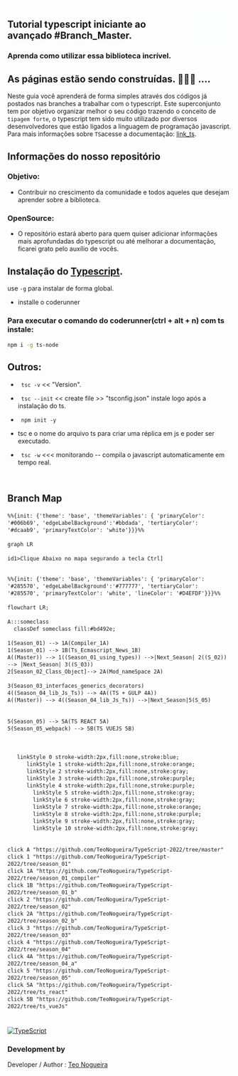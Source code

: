 



<img  src="https://github.com/TeoNogueira/TypeScript-2022/blob/master/assets/gifs/ts_master.gif"  title="Using types - Typescript 2022"  align="right"  width="95"  height="95">

  
 
## Tutorial typescript iniciante ao avançado #Branch_Master. 
### Aprenda como utilizar essa biblioteca incrível.

## As páginas estão sendo construídas. 👷‍♂🧾 ....





  Neste guia você aprenderá de forma simples através dos códigos já postados nas branches a trabalhar com o typescript.  Este superconjunto tem por objetivo organizar melhor o seu código trazendo o conceito de `tipagem forte`, o typescript tem sido muito utilizado por diversos desenvolvedores que estão ligados a linguagem de programação javascript.
Para mais informações sobre `TS`acesse a documentação: [link_ts].
  

  
## Informações do nosso repositório

### Objetivo:
* Contribuir no crescimento da comunidade e todos aqueles que desejam aprender sobre a biblioteca.

### OpenSource:
* O repositório estará aberto para quem quiser adicionar informações mais aprofundadas do typescript ou até melhorar a documentação, ficarei grato pelo auxílio de vocês.

## Instalação do [Typescript].

use `-g` para instalar de forma global.

* installe o coderunner

### Para executar o comando do coderunner(ctrl + alt + n) com ts instale:
 ```sh 
 npm i -g ts-node 
```


## Outros:

* ``` tsc -v``` << "Version".

* ``` tsc --init``` << create file >> "tsconfig.json" instale logo após a instalação do ts.

* ``` npm init -y```

* tsc e o nome do arquivo ts para criar uma réplica em js e poder ser executado.

* ``` tsc -w``` <<< monitorando -- compila o javascript automaticamente em tempo real.
<br/>


## Branch Map


[RepoLink]: https://github.com/TeoNogueira/TypeScript-2022

[Teonogueira]: http://teonogueira.42web.io/

[Github]: https://github.com/TeoNogueira

[Teo Nogueira]: https://github.com/TeoNogueira

[link_ts]:https://www.typescriptlang.org/docs/

[Typescript]:https://www.npmjs.com/package/typescript

```mermaid
%%{init: {'theme': 'base', 'themeVariables': { 'primaryColor': '#006b69', 'edgeLabelBackground':'#bbdada', 'tertiaryColor': '#dcaab9', 'primaryTextColor': 'white'}}}%%

graph LR

id1>Clique Abaixo no mapa segurando a tecla Ctrl]

```

  ```mermaid

%%{init: {'theme': 'base', 'themeVariables': { 'primaryColor': '#285570', 'edgeLabelBackground':'#777777', 'tertiaryColor': '#285570', 'primaryTextColor': 'white', 'lineColor': '#D4EFDF'}}}%%

flowchart LR;

 A:::someclass
    classDef someclass fill:#bd492e;
    
1(Season_01) --> 1A(Compiler_1A) 
1(Season_01) --> 1B(Ts_Ecmascript_News_1B) 
A((Master)) --> 1((Season_01_using_types)) -->|Next_Season| 2((S_02)) --> |Next_Season| 3((S_03))
2[Season_02_Class_Object]--> 2A(Mod_nameSpace 2A)

3(Season_03_interfaces_generics_decorators) 
4((Season_04_lib_Js_Ts)) --> 4A((TS + GULP 4A))
A((Master)) --> 4((Season_04_lib_Js_Ts)) -->|Next_Season|5(S_05)


5(Season_05) --> 5A(TS REACT 5A) 
5(Season_05_webpack) --> 5B(TS VUEJS 5B)



     linkStyle 0 stroke-width:2px,fill:none,stroke:blue;
        linkStyle 1 stroke-width:2px,fill:none,stroke:orange;
        linkStyle 2 stroke-width:2px,fill:none,stroke:gray;
        linkStyle 3 stroke-width:2px,fill:none,stroke:purple;
        linkStyle 4 stroke-width:2px,fill:none,stroke:purple;
          linkStyle 5 stroke-width:2px,fill:none,stroke:gray;
          linkStyle 6 stroke-width:2px,fill:none,stroke:gray;
          linkStyle 7 stroke-width:2px,fill:none,stroke:orange;
          linkStyle 8 stroke-width:2px,fill:none,stroke:purple;
          linkStyle 9 stroke-width:2px,fill:none,stroke:gray;
          linkStyle 10 stroke-width:2px,fill:none,stroke:gray;


click A "https://github.com/TeoNogueira/TypeScript-2022/tree/master"
click 1 "https://github.com/TeoNogueira/TypeScript-2022/tree/season_01"
click 1A "https://github.com/TeoNogueira/TypeScript-2022/tree/season_01_compiler"
click 1B "https://github.com/TeoNogueira/TypeScript-2022/tree/season_01_b"
click 2 "https://github.com/TeoNogueira/TypeScript-2022/tree/season_02"
click 2A "https://github.com/TeoNogueira/TypeScript-2022/tree/season_02_b"
click 3 "https://github.com/TeoNogueira/TypeScript-2022/tree/season_03"
click 4 "https://github.com/TeoNogueira/TypeScript-2022/tree/season_04"
click 4A "https://github.com/TeoNogueira/TypeScript-2022/tree/season_04_a"
click 5 "https://github.com/TeoNogueira/TypeScript-2022/tree/season_05"
click 5A "https://github.com/TeoNogueira/TypeScript-2022/tree/ts_react"
click 5B "https://github.com/TeoNogueira/TypeScript-2022/tree/ts_vueJs"

 ```

#

[![TypeScript](https://badges.frapsoft.com/typescript/love/typescript-150x33.png?v=101)](https://www.typescriptlang.org/docs/) 



### Development by

Developer /  Author :    [Teo Nogueira]


